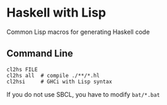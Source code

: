 # Haskell with Lisp
Common Lisp macros for generating Haskell code

## Command Line
    cl2hs FILE
    cl2hs all  # compile ./**/*.hl
    cl2hsi     # GHCi with Lisp syntax
If you do not use SBCL, you have to modify `bat/*.bat`
